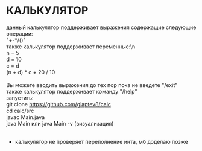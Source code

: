 # КАЛЬКУЛЯТОР<br/>

данный калькулятор поддерживает выражения содержащие следующие операции:<br/>
"+-*/()"<br/>
также калькулятор поддерживает переменные:\n<br/>
n = 5<br/>
d = 10<br/>
c = d<br/>
(n + d) * c + 20 / 10<br/>
<br/>
Вы можете вводить выражения до тех пор пока не введете "/exit"<br/>
также калькулятор поддерживает команду "/help"<br/>
запустить:<br/>
git clone https://github.com/glaptev8/calc<br/>
cd calc/src<br/>
javac Main.java<br/>
java Main или java Main -v (визуализация)<br/>
<br/>
* калькулятор не проверяет переполнение инта, мб доделаю позже
